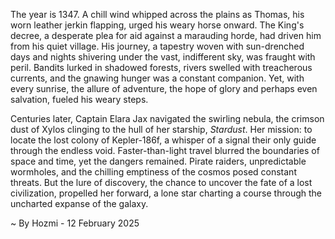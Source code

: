 
The year is 1347.  A chill wind whipped across the plains as Thomas, his worn leather jerkin flapping, urged his weary horse onward.  The King's decree, a desperate plea for aid against a marauding horde, had driven him from his quiet village.  His journey, a tapestry woven with sun-drenched days and nights shivering under the vast, indifferent sky, was fraught with peril.  Bandits lurked in shadowed forests, rivers swelled with treacherous currents, and the gnawing hunger was a constant companion. Yet, with every sunrise, the allure of adventure, the hope of glory and perhaps even salvation, fueled his weary steps.

Centuries later, Captain Elara Jax navigated the swirling nebula, the crimson dust of Xylos clinging to the hull of her starship, *Stardust*.  Her mission: to locate the lost colony of Kepler-186f, a whisper of a signal their only guide through the endless void.  Faster-than-light travel blurred the boundaries of space and time, yet the dangers remained.  Pirate raiders, unpredictable wormholes, and the chilling emptiness of the cosmos posed constant threats.  But the lure of discovery, the chance to uncover the fate of a lost civilization, propelled her forward, a lone star charting a course through the uncharted expanse of the galaxy.

~ By Hozmi - 12 February 2025
